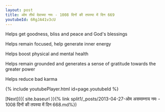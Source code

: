 ```yaml
---
layout: post
title: ओम तीर्थ देवाच्या नमः - 1008 दिनों की तपस्या में दिन 669
youtubeId: 6RgJA41v3cU
---
```

 
 
Helps get goodness, bliss and peace and God's blessings
 
Helps remain focused, help generate inner energy 
 
Helps boost physical and mental health 
 
Helps remain grounded and generates a sense of gratitude towards the greater power 
 
Helps reduce bad karma
 
 
 
 


{% include youtubePlayer.html id=page.youtubeId %}
 
[Next]({{ site.baseurl }}{% link  split1/_posts/2013-04-27-ओम असमाम्नाय नमः - 1008 दिनों की तपस्या में दिन 668.md%})
 
